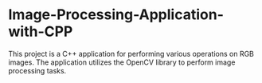 # Image-Processing-Application-with-CPP
This project is a C++ application for performing various operations on RGB images. The application utilizes the OpenCV library to perform image processing tasks.
